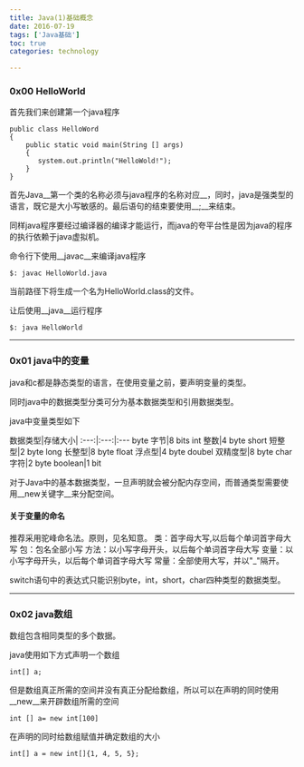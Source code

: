 ```yaml
---
title: Java(1)基础概念
date: 2016-07-19 
tags: ['Java基础']
toc: true
categories: technology

---
```

### 0x00 HelloWorld
首先我们来创建第一个java程序

```
public class HelloWord
{
    public static void main(String [] args)
    {
       system.out.println("HelloWold!");
    }
}
```

首先Java__第一个类的名称必须与java程序的名称对应__，同时，java是强类型的语言，既它是大小写敏感的。最后语句的结束要使用__;__来结束。

同样java程序要经过编译器的编译才能运行，而java的夸平台性是因为java的程序的执行依赖于java虚拟机。

命令行下使用__javac__来编译java程序

```
$: javac HelloWorld.java
```

当前路径下将生成一个名为HelloWorld.class的文件。

让后使用__java__运行程序

```
$: java HelloWorld
```

---
### 0x01 java中的变量
java和c都是静态类型的语言，在使用变量之前，要声明变量的类型。

同时java中的数据类型分类可分为基本数据类型和引用数据类型。

java中变量类型如下

数据类型|存储大小|
:---:|:---:|:---
byte 字节|8 bits
int 整数|4 byte
short 短整型|2 byte
long 长整型|8 byte
float 浮点型|4 byte
doubel 双精度型|8 byte
char 字符|2 byte
boolean|1 bit

对于Java中的基本数据类型，一旦声明就会被分配内存空间，而普通类型需要使用__new关键字__来分配空间。
#### 关于变量的命名
推荐采用驼峰命名法。原则，见名知意。
类：首字母大写,以后每个单词首字母大写
包：包名全部小写
方法：以小写字母开头，以后每个单词首字母大写
变量：以小写字母开头，以后每个单词首字母大写
常量：全部使用大写，并以"_"隔开。


switch语句中的表达式只能识别byte，int，short，char四种类型的数据类型。

---
### 0x02 java数组
数组包含相同类型的多个数据。

java使用如下方式声明一个数组

```
int[] a;
```

但是数组真正所需的空间并没有真正分配给数组，所以可以在声明的同时使用__new__来开辟数组所需的空间

```
int [] a= new int[100]
```

在声明的同时给数组赋值并确定数组的大小

```
int[] a = new int[]{1, 4, 5, 5};
```


